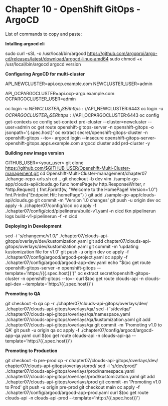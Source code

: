 # Chapter 10 - OpenShift GitOps - ArgoCD

List of commands to copy and paste:

**Intalling argocd cli**

sudo curl -sSL -o /usr/local/bin/argocd https://github.com/argoproj/argo-cd/releases/latest/download/argocd-linux-amd64
sudo chmod +x /usr/local/bin/argocd
argocd version

**Configuring ArgoCD for multi-cluster**

API_NEWCLUSTER=api.ocp.example.com
NEWCLUSTER_USER=admin

API_OCPARGOCLUSTER=api.ocp-argo.example.com
OCPARGOCLUSTER_USER=admin

oc login -u $NEWCLUSTER_USER https://$API_NEWCLUSTER:6443
oc login -u $OCPARGOCLUSTER_USER https://$API_OCPARGOCLUSTER:6443
oc config get-contexts
oc config set-context prd-cluster --cluster=newcluster --user=admin
oc get route openshift-gitops-server -n openshift-gitops -o jsonpath='{.spec.host}'
oc extract secret/openshift-gitops-cluster -n openshift-gitops --to=-
argocd login --insecure openshift-gitops-server-openshift-gitops.apps.example.com
argocd cluster add prd-cluster -y

**Building new image version**

GITHUB_USER=<your_user>
git clone https://github.com/$GITHUB_USER/Openshift-Multi-Cluster-management.git
cd Openshift-Multi-Cluster-management/chapter07
./change-repo-urls.sh
cd ..
git checkout -b dev
vim ./sample-go-app/clouds-api/clouds.go 
    func homePage(w http.ResponseWriter, r *http.Request) { 
    fmt.Fprintf(w, "Welcome to the HomePage! Version=1.0") 
    fmt.Println("Endpoint Hit: homePage") 
    } 
git add ./sample-go-app/clouds-api/clouds.go
git commit -m 'Version 1.0 changes'
git push -u origin dev
oc apply -k ./chapter07/config/cicd
oc apply -f ./chapter07/config/cicd/pipelinerun/build-v1.yaml -n cicd
tkn pipelinerun logs build-v1-pipelinerun -f -n cicd

**Deploying in Development**

sed -i 's/changeme/v1.0/' ./chapter07/clouds-api-gitops/overlays/dev/kustomization.yaml
git add chapter07/clouds-api-gitops/overlays/dev/kustomization.yaml 
git commit -m 'updating kustomization file for v1.0' 
git push -u origin dev 
oc apply -f ./chapter07/config/argocd/argocd-project.yaml
oc apply -f ./chapter07/config/argocd/argocd-app-dev.yaml
echo "$(oc  get route openshift-gitops-server -n openshift-gitops --template='https://{{.spec.host}}')"
oc extract secret/openshift-gitops-cluster -n openshift-gitops --to=-
curl $(oc get route clouds-api -n clouds-api-dev --template='http://{{.spec.host}}')

**Promoting to QA**

git checkout -b qa 
cp -r ./chapter07/clouds-api-gitops/overlays/dev/ ./chapter07/clouds-api-gitops/overlays/qa/ 
sed -i 's/dev/qa/' ./chapter07/clouds-api-gitops/overlays/qa/namespace.yaml ./chapter07/clouds-api-gitops/overlays/qa/kustomization.yaml 
git add ./chapter07/clouds-api-gitops/overlays/qa 
git commit -m 'Promoting v1.0 to QA' 
git push -u origin qa 
oc apply -f ./chapter07/config/argocd/argocd-app-qa.yaml 
curl $(oc get route clouds-api -n clouds-api-qa --template='http://{{.spec.host}}')

**Promoting to Production**

git checkout -b pre-prod 
cp -r chapter07/clouds-api-gitops/overlays/dev/ chapter07/clouds-api-gitops/overlays/prod/ 
sed -i 's/dev/prod/' ./chapter07/clouds-api-gitops/overlays/prod/namespace.yaml ./chapter07/clouds-api-gitops/overlays/prod/kustomization.yaml 
git add ./chapter07/clouds-api-gitops/overlays/prod 
git commit -m 'Promoting v1.0 to Prod' 
git push -u origin pre-prod 
git checkout main 
oc apply -f ./chapter07/config/argocd/argocd-app-prod.yaml 
curl $(oc get route clouds-api -n clouds-api-prod --template='http://{{.spec.host}}')
